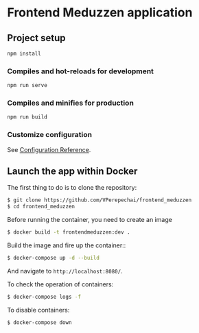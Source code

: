 # Frontend Meduzzen application

## Project setup
```sh
npm install
```

### Compiles and hot-reloads for development
```sh
npm run serve
```

### Compiles and minifies for production
```sh
npm run build
```

### Customize configuration
See [Configuration Reference](https://cli.vuejs.org/config/).

## Launch the app within Docker

The first thing to do is to clone the repository:
```sh
$ git clone https://github.com/VPerepechai/frontend_meduzzen
$ cd frontend_meduzzen
```

Before running the container, you need to create an image
```sh
$ docker build -t frontendmeduzzen:dev .
```

Build the image and fire up the container::
```sh
$ docker-compose up -d --build
```

And navigate to `http://localhost:8080/`.

To check the operation of containers:
```sh
$ docker-compose logs -f
```
To disable containers:
```sh
$ docker-compose down
```
